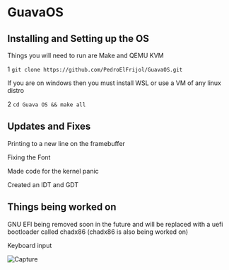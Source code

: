 # GuavaOS

## Installing and Setting up the OS

  Things you will need to run are Make and QEMU KVM

  1 `git clone https://github.com/PedroElFrijol/GuavaOS.git`
  
  If you are on windows then you must install WSL or use a VM of any linux distro
  
  2 `cd Guava OS && make all`
  
## Updates and Fixes

  Printing to a new line on the framebuffer
  
  Fixing the Font
  
  Made code for the kernel panic
  
  Created an IDT and GDT
  
## Things being worked on

  GNU EFI being removed soon in the future and will be replaced with a uefi bootloader called chadx86 (chadx86 is also being worked on)
  
  Keyboard input

![Capture](https://user-images.githubusercontent.com/45809332/137646307-5a8c6a3d-ba0d-44ca-b18c-c1f45d16533c.PNG)

